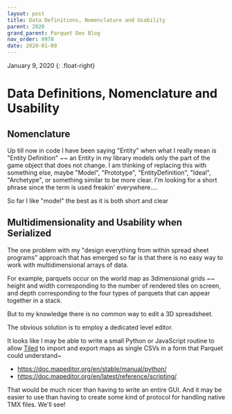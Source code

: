 ```yaml
---
layout: post
title: Data Definitions, Nomenclature and Usability
parent: 2020
grand_parent: Parquet Dev Blog
nav_order: 9978
date: 2020-01-09
---
```

January 9, 2020
{: .float-right}

# Data Definitions, Nomenclature and Usability

## Nomenclature

Up till now in code I have been saying "Entity" when what I really mean is "Entity Definition" ~~ an Entity in my library models only the part of the game object that does not change.
I am thinking of replacing this with something else, maybe "Model", "Prototype", "EntityDefinition", "Ideal", "Archetype", or something similar to be more clear.
I'm looking for a short phrase since the term is used freakin' everywhere....

So far I like "model" the best as it is both short and clear

## Multidimensionality and Usability when Serialized

The one problem with my "design everything from within spread sheet programs" approach that has emerged so far is that there is no easy way to work with multidimensional arrays of data.

For example, parquets occur on the world map as 3dimensional grids ~~ height and width corresponding to the number of rendered tiles on screen, and depth corresponding to the four types of parquets that can appear together in a stack.

But to my knowledge there is no common way to edit a 3D spreadsheet.

The obvious solution is to employ a dedicated level editor.

It looks like I may be able to write a small Python or JavaScript routine to allow [Tiled](https://doc.mapeditor.org) to import and export maps as single CSVs in a form that Parquet could understand~

- https://doc.mapeditor.org/en/stable/manual/python/
- https://doc.mapeditor.org/en/latest/reference/scripting/

That would be much nicer than having to write an entire GUI.
And it may be easier to use than having to create some kind of protocol for handling native TMX files.
We'll see!

